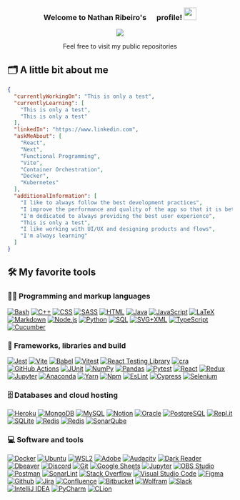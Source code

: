 <h3 align="center">
  Welcome to Nathan Ribeiro's
  <img src="https://flagicons.lipis.dev/flags/4x3/br.svg" width="15"> 
  profile!
  <img src="https://media.giphy.com/media/hvRJCLFzcasrR4ia7z/giphy.gif" width="28">
</h3>

<!-- Typing SVG by DenverCoder1 - https://github.com/DenverCoder1/readme-typing-svg -->
<p align="center">
  <a href="https://github.com/DenverCoder1/readme-typing-svg"><img src="https://readme-typing-svg.demolab.com/?lines=Software Development;Test Driven Development;Clean Code;Always%20Learning%20New%20Things💡;Simplicity%20Is%20The%20Ultimate %20Sophistication&font=Fira%20Code&center=true&width=600&height=45&color=50C878&vCenter=true&size=22&pause=1000"></a>
</p>

<p align="center">
Feel free to visit my public repositories  
</p>

## :card_index_dividers: A little bit about me

```json
{
  "currentlyWorkingOn": "This is only a test",
  "currentlyLearning": [
    "This is only a test",
    "This is only a test"
  ],
  "linkedIn": "https://www.linkedin.com",
  "askMeAbout": [
    "React",
    "Next",
    "Functional Programming",
    "Vite",
    "Container Orchestration",
    "Docker",
    "Kubernetes"
  ],
  "additionalInformation": [
    "I like to always follow the best development practices",
    "I improve the performance and quality of the app so that it is better every day",
    "I'm dedicated to always providing the best user experience",
    "This is only a test",
    "I like working with UI/UX and designing products and flows",
    "I'm always learning"
  ]
}
```

## 🛠️ My favorite tools

### 👨‍💻 Programming and markup languages

<p>
 <a href="#"><img alt="Bash" src="https://img.shields.io/badge/Bash-121011.svg?logo=gnu-bash&logoColor=white"></a>
<a href="#"><img alt="C++" src="https://custom-icon-badges.demolab.com/badge/C++-9C033A.svg?logo=cpp2&logoColor=white"></a>
<a href="#"><img alt="CSS" src="https://img.shields.io/badge/CSS-1572B6.svg?logo=css3&logoColor=white"></a>
  <a href="#"><img alt="SASS" src="https://img.shields.io/badge/SASS-CF649A.svg?logo=sass&logoColor=white"></a>
  <a href="#"><img alt="HTML" src="https://img.shields.io/badge/HTML-E34F26.svg?logo=html5&logoColor=white"></a>
    <a href="#"><img alt="Java" src="https://custom-icon-badges.demolab.com/badge/Java-007396.svg?logo=java&logoColor=white"></a>
   <a href="#"><img alt="JavaScript" src="https://img.shields.io/badge/JavaScript-F7DF1E.svg?logo=javascript&logoColor=black"></a>
   <a href="#"><img alt="LaTeX" src="https://img.shields.io/badge/LaTeX-008080.svg?logo=LaTeX&logoColor=white"></a>
   <a href="#"><img alt="Markdown" src="https://img.shields.io/badge/Markdown-000000.svg?logo=markdown&logoColor=white"></a>
   <a href="#"><img alt="Node.js" src="https://img.shields.io/badge/Node.js-43853D.svg?logo=node.js&logoColor=white"></a>
   <a href="#"><img alt="Python" src="https://img.shields.io/badge/Python-14354C.svg?logo=python&logoColor=white"></a>
    <a href="#"><img alt="SQL" src="https://custom-icon-badges.demolab.com/badge/SQL-025E8C.svg?logo=database&logoColor=white"></a>
  <a href="#"><img alt="SVG+XML" src="https://img.shields.io/badge/SVG%2BXML-e0982c.svg?logo=svg&logoColor=white"></a>
   <a href="#"><img alt="TypeScript" src="https://img.shields.io/badge/TypeScript-007ACC.svg?logo=typescript&logoColor=white"></a>
     <a href="#"><img alt="Cucumber" src="https://img.shields.io/static/v1?message=Cucumber&logo=Cucumber&labelColor=23D96C&color=23D96C&logoColor=white&label=%20&style=plastic"></a>
</p>

### 🧰 Frameworks, libraries and build

<p>
    <a href="#"><img alt="Jest" src="https://img.shields.io/badge/-Jest-99425B?logo=Jest&logoColor=white"></a>
      <a href="#"><img alt="Vite" src="https://img.shields.io/badge/-Vite-916BFE?logo=Vite&logoColor=white"></a>
            <a href="#"><img alt="Babel" src="https://img.shields.io/badge/-Babel-3B3C38?logo=Babel&logoColor=F5DA55"></a>
        <a href="#"><img alt="Vitest" src="https://img.shields.io/badge/-Vitest-729B1B?logo=Vitest&logoColor=white"></a>
      <a href="#"><img alt="React Testing Library" src="https://img.shields.io/badge/-React Testing Library-F84241?logo=testing-library&logoColor=white"></a>
        <a href="#"><img alt="cra" src="https://img.shields.io/badge/-CRA-09D3AC?logo=create-react-app&logoColor=white"></a>
    <a href="#"><img alt="GitHub Actions" src="https://img.shields.io/badge/GitHub%20Actions-2671E5.svg?logo=github%20actions&logoColor=white"></a>
    <a href="#"><img alt="JUnit" src="https://custom-icon-badges.demolab.com/badge/JUnit-25A162.svg?logo=check-circle&logoColor=white"></a>
    <a href="#"><img alt="NumPy" src="https://img.shields.io/badge/Numpy-013243.svg?logo=numpy&logoColor=white"></a>
    <a href="#"><img alt="Pandas" src="https://img.shields.io/badge/Pandas-150458.svg?logo=pandas&logoColor=white"></a>
    <a href="#"><img alt="Pytest" src="https://img.shields.io/badge/Pytest-0A9EDC.svg?logo=pytest&logoColor=white"></a>
    <a href="#"><img alt="React" src="https://img.shields.io/badge/React-20232a.svg?logo=react&logoColor=%2361DAFB"></a>
    <a href="#"><img alt="Redux" src="https://img.shields.io/badge/Redux-764ABC.svg?logo=redux&logoColor=%764ABC"></a>
    <a href="#"><img alt="Jupyter" src="https://img.shields.io/static/v1?message=Jupyter&logo=Jupyter&labelColor=F37626&color=F37626&logoColor=white&label=%20&style=plastic"></a>
         <a href="#"><img alt="Anaconda" src="https://img.shields.io/static/v1?message=Anaconda&logo=Anaconda&labelColor=44A833&color=44A833&logoColor=white&label=%20&style=plastic"></a>
           <a href="#"><img alt="Yarn" src="https://img.shields.io/static/v1?message=Yarn&logo=Yarn&labelColor=2C8EBB&color=2C8EBB&logoColor=white&label=%20&style=plastic"></a>
             <a href="#"><img alt="Npm" src="https://img.shields.io/static/v1?message=Npm&logo=npm&labelColor=CB3837&color=CB3837&logoColor=white&label=%20&style=plastic"></a>
               <a href="#"><img alt="EsLint" src="https://img.shields.io/static/v1?message=EsLint&logo=EsLint&labelColor=4B32C3&color=4B32C3&logoColor=white&label=%20&style=plastic"></a>
                 <a href="#"><img alt="Cypress" src="https://img.shields.io/static/v1?message=Cypress&logo=Cypress&labelColor=17202C&color=17202C&logoColor=white&label=%20&style=plastic"></a>
                   <a href="#"><img alt="Selenium" src="https://img.shields.io/static/v1?message=Selenium&logo=Selenium&labelColor=43B02A&color=43B02A&logoColor=white&label=%20&style=plastic"></a>
</p>

### 🗄️ Databases and cloud hosting

<p>
    <a href="#"><img alt="Heroku" src="https://img.shields.io/badge/Heroku-430098.svg?logo=heroku&logoColor=white"></a>
    <a href="#"><img alt="MongoDB" src ="https://img.shields.io/badge/MongoDB-4ea94b.svg?logo=mongodb&logoColor=white"></a>
    <a href="#"><img alt="MySQL" src="https://img.shields.io/badge/MySQL-00f.svg?logo=mysql&logoColor=white"></a>
    <a href="#"><img alt="Notion" src="https://img.shields.io/badge/Notion-010101.svg?logo=notion&logoColor=white"></a>
    <a href="#"><img alt="Oracle" src ="https://img.shields.io/badge/Oracle-F00000.svg?logo=oracle&logoColor=white"></a>
    <a href="#"><img alt="PostgreSQL" src ="https://img.shields.io/badge/PostgreSQL-316192.svg?logo=postgresql&logoColor=white"></a>
    <a href="#"><img alt="Repl.it" src="https://img.shields.io/badge/Repl.it-0D101E.svg?logo=Replit&logoColor=white"></a>
    <a href="#"><img alt="SQLite" src ="https://img.shields.io/badge/SQLite-07405e.svg?logo=sqlite&logoColor=white"></a>
               <a href="#"><img alt="Redis" src="https://img.shields.io/static/v1?message=Redis&logo=Redis&labelColor=DC382D&color=DC382D&logoColor=white&label=%20&style=plastic"></a>
                 <a href="#"><img alt="Redis" src="https://img.shields.io/static/v1?message=Jenkins&logo=Jenkins&labelColor=D24939&color=D24939&logoColor=white&label=%20&style=plastic"></a>
                   <a href="#"><img alt="SonarQube" src="https://img.shields.io/static/v1?message=SonarQube&logo=SonarQube&labelColor=4E9BCD&color=4E9BCD&logoColor=white&label=%20&style=plastic"></a>
</p>

### 💻 Software and tools

<p>
    <a href="#"><img alt="Docker" src="https://img.shields.io/badge/-Docker-003F8C?logo=Docker&logoColor=white"></a>
    <a href="#"><img alt="Ubuntu" src="https://img.shields.io/badge/Ubuntu-E95420.svg?logo=ubuntu&logoColor=white"></a>
    <a href="#"><img alt="WSL2" src="https://img.shields.io/badge/WSL2-000000.svg?logo=linux&logoColor=white"></a>
    <a href="#"><img alt="Adobe" src="https://img.shields.io/badge/Adobe-FF0000.svg?logo=adobe&logoColor=white"></a>
    <a href="#"><img alt="Audacity" src="https://img.shields.io/badge/-Audacity-0000CC?logo=audacity&logoColor=white"></a>
    <a href="#"><img alt="Dark Reader" src="https://img.shields.io/badge/-Dark%20Reader-141E24?logo=dark-reader&logoColor=white"></a>
    <a href="#"><img alt="Dbeaver" src="https://custom-icon-badges.demolab.com/badge/-Dbeaver-372923?logo=dbeaver-mono&logoColor=white"></a>
    <a href="#"><img alt="Discord" src="https://img.shields.io/badge/-Discord-5865F2.svg?logo=discord&logoColor=white"></a>
    <a href="#"><img alt="Git" src="https://img.shields.io/badge/Git-F05033.svg?logo=git&logoColor=white"></a>
    <a href="#"><img alt="Google Sheets" src="https://img.shields.io/badge/Sheets-34A853.svg?logo=google%20sheets&logoColor=white"></a>
    <a href="#"><img alt="Jupyter" src="https://img.shields.io/badge/Jupyter-F37626.svg?logo=Jupyter&logoColor=white"></a>
    <a href="#"><img alt="OBS Studio" src="https://img.shields.io/badge/-OBS-302E31?logo=obs-studio&logoColor=white"></a>
    <a href="#"><img alt="Postman" src="https://img.shields.io/badge/Postman-FF6C37?logo=postman&logoColor=white"></a>
    <a href="#"><img alt="SonarLint" src="https://img.shields.io/badge/-SonarLint-CB2029?logo=sonarlint&logoColor=white"></a>
    <a href="#"><img alt="Stack Overflow" src="https://img.shields.io/badge/-Stack%20Overflow-FE7A16?logo=stack-overflow&logoColor=white"></a>
    <a href="#"><img alt="Visual Studio Code" src="https://img.shields.io/badge/Visual%20Studio%20Code-0078d7.svg?logo=visual-studio-code&logoColor=white"></a>
        <a href="#"><img alt="Figma" src="https://img.shields.io/static/v1?message=Figma&logo=Figma&labelColor=F24E1E&color=F24E1E&logoColor=white&label=%20&style=plastic"></a>
                   <a href="#"><img alt="Github" src="https://img.shields.io/static/v1?message=GitHub&logo=GitHub&labelColor=181717&color=181717&logoColor=white&label=%20&style=plastic"></a>
                     <a href="#"><img alt="Jira" src="https://img.shields.io/static/v1?message=Jira&logo=Jira&labelColor=0052CC&color=0052CC&logoColor=white&label=%20&style=plastic"></a>
                       <a href="#"><img alt="Confluence" src="https://img.shields.io/static/v1?message=Confluence&logo=Confluence&labelColor=172B4D&color=172B4D&logoColor=white&label=%20&style=plastic"></a>
                         <a href="#"><img alt="Bitbucket" src="https://img.shields.io/static/v1?message=Bitbucket&logo=Bitbucket&labelColor=0052CC&color=0052CC&logoColor=white&label=%20&style=plastic"></a>
                           <a href="#"><img alt="Wolfram" src="https://img.shields.io/static/v1?message=Wolfram&logo=Wolfram&labelColor=DD1100&color=DD1100&logoColor=white&label=%20&style=plastic"></a>
                             <a href="#"><img alt="Slack" src="https://img.shields.io/static/v1?message=Slack&logo=Slack&labelColor=4A154B&color=4A154B&logoColor=white&label=%20&style=plastic"></a>
                               <a href="#"><img alt="IntelliJ IDEA" src="https://img.shields.io/static/v1?message=IntelliJ IDEA&logo=IntelliJ IDEA&labelColor=000000&color=000000&logoColor=white&label=%20&style=plastic"></a>
                                 <a href="#"><img alt="PyCharm" src="https://img.shields.io/static/v1?message=PyCharm&logo=PyCharm&labelColor=000000&color=000000&logoColor=white&label=%20&style=plastic"></a>
                                   <a href="#"><img alt="CLion" src="https://img.shields.io/static/v1?message=CLion&logo=CLion&labelColor=000000&color=000000&logoColor=white&label=%20&style=plastic"></a>
</p>

